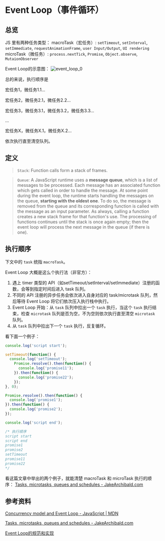 # Event Loop（事件循环）

## 总览
JS 里有两种任务类型：
macroTask（宏任务）: `setTimeout`, `setInterval`, `setImmediate`, `requestAnimationFrame`, `user Input/Output`, `UI rendering`
microTask（微任务）: `process.nextTick`, `Promise`, `Object.observe`, `MutaionObserver`

Event Loop的示意图：
![event_loop_0](http://pb0ug959r.bkt.clouddn.com/event_loop_0.jpg)

总的来说，执行顺序是

宏任务1，微任务1.1…

宏任务2，微任务2.1，微任务2.2…

宏任务3，微任务3.1，微任务3.2，微任务3.3…

…

宏任务X，微任务X.1，微任务X.2…

依次执行直至清空队列。

## 定义
> `Stack`: Function calls form a stack of frames.

> `Queue`: A JavaScript runtime uses a **message queue**, which is a list of messages to be processed. Each message has an associated function which gets called in order to handle the message.
> At some point during the event loop, the runtime starts handling the messages on the queue, **starting with the oldest one**. To do so, the message is removed from the queue and its corresponding function is called with the message as an input parameter. As always, calling a function creates a new stack frame for that function's use.
> The processing of functions continues until the stack is once again empty; then the event loop will process the next message in the queue (if there is one).

## 执行顺序
下文中的 `task` 统指 `macroTask`。

Event Loop 大概是这么个执行法（非官方）：
1. 遇上 timer 类型的 API（如setTimeout/setInterval/setImmediate）注册的函数，会等到指定时间后进入 task 队列。
2. 不同的 API 注册的异步任务会依次进入自身对应的 task/microtask 队列，然后等待 Event Loop 将它们依次压入执行栈中执行。
3. Event Loop 开始：从 `task` 队列中拉出一个 `task` 执行，当这个 `task` 执行结束，检查 `microtask` 队列是否为空，不为空则依次执行直至清空 `microtask` 队列。
4. 从 `task` 队列中拉出下一个 `task` 执行，反复循环。

看下面一个例子：
```js
console.log('script start');

setTimeout(function() {
  console.log('setTimeout');
    Promise.resolve().then(function() {
      console.log('promise11');
    }).then(function() {
      console.log('promise22');
    });
}, 0);

Promise.resolve().then(function() {
  console.log('promise1');
}).then(function() {
  console.log('promise2');
});

console.log('script end');

/* 执行顺序
script start
script end
promise1
promise2
setTimeout
promise11
promise22
*/
```

看这篇文章中举出的两个例子，就能清楚 macroTask 和 microTask 执行的顺序：
[Tasks, microtasks, queues and schedules - JakeArchibald.com](https://jakearchibald.com/2015/tasks-microtasks-queues-and-schedules/)

## 参考资料
[Concurrency model and Event Loop - JavaScript | MDN](https://developer.mozilla.org/en-US/docs/Web/JavaScript/EventLoop)

[Tasks, microtasks, queues and schedules - JakeArchibald.com](https://jakearchibald.com/2015/tasks-microtasks-queues-and-schedules/)

[Event Loop的规范和实现](https://zhuanlan.zhihu.com/p/33087629)